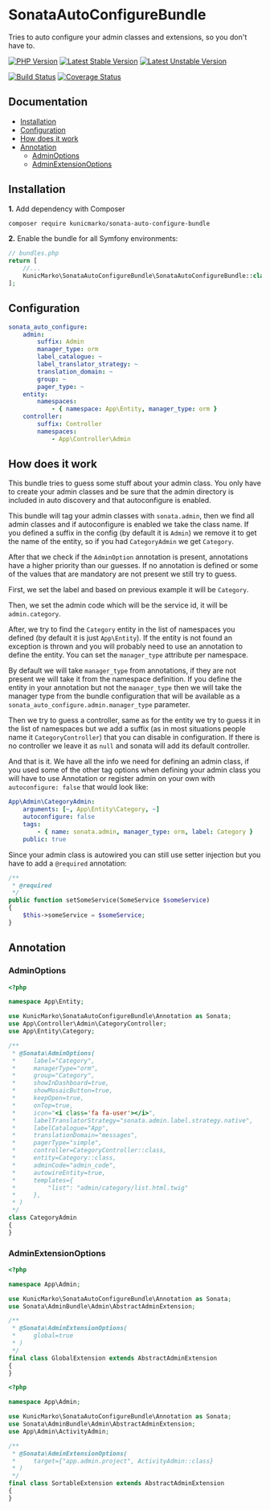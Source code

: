 SonataAutoConfigureBundle
=========================

Tries to auto configure your admin classes and extensions, so you don't have to.

[![PHP Version](https://img.shields.io/badge/php-%5E7.1-blue.svg)](https://img.shields.io/badge/php-%5E7.1-blue.svg)
[![Latest Stable Version](https://poser.pugx.org/kunicmarko/sonata-auto-configure-bundle/v/stable)](https://packagist.org/packages/kunicmarko/sonata-auto-configure-bundle)
[![Latest Unstable Version](https://poser.pugx.org/kunicmarko/sonata-auto-configure-bundle/v/unstable)](https://packagist.org/packages/kunicmarko/sonata-auto-configure-bundle)

[![Build Status](https://travis-ci.org/kunicmarko20/SonataAutoConfigureBundle.svg?branch=master)](https://travis-ci.org/kunicmarko20/SonataAutoConfigureBundle)
[![Coverage Status](https://coveralls.io/repos/github/kunicmarko20/SonataAutoConfigureBundle/badge.svg?branch=master)](https://coveralls.io/github/kunicmarko20/SonataAutoConfigureBundle?branch=master)

Documentation
-------------

* [Installation](#installation)
* [Configuration](#configuration)
* [How does it work](#how-does-it-work)
* [Annotation](#annotation)
    * [AdminOptions](#adminoptions)
    * [AdminExtensionOptions](#adminextensionoptions)

## Installation

**1.**  Add dependency with Composer

```bash
composer require kunicmarko/sonata-auto-configure-bundle
```

**2.** Enable the bundle for all Symfony environments:

```php
// bundles.php
return [
    //...
    KunicMarko\SonataAutoConfigureBundle\SonataAutoConfigureBundle::class => ['all' => true],
];
```

## Configuration

```yaml
sonata_auto_configure:
    admin:
        suffix: Admin
        manager_type: orm
        label_catalogue: ~
        label_translator_strategy: ~
        translation_domain: ~
        group: ~
        pager_type: ~
    entity:
        namespaces:
            - { namespace: App\Entity, manager_type: orm }
    controller:
        suffix: Controller
        namespaces:
            - App\Controller\Admin
```

## How does it work

This bundle tries to guess some stuff about your admin class. You only have to
create your admin classes and be sure that the admin directory is included in
auto discovery and that autoconfigure is enabled.

This bundle will tag your admin classes with `sonata.admin`, then we find all
admin classes and if autoconfigure is enabled we take the class name. If you
defined a suffix in the config (by default it is `Admin`) we remove it to get
the name of the entity, so if you had `CategoryAdmin` we get `Category`.

After that we check if the `AdminOption` annotation is present, annotations
have a higher priority than our guesses. If no annotation is defined or some of
the values that are mandatory are not present we still try to guess.

First, we set the label and based on previous example it will be `Category`.

Then, we set the admin code which will be the service id, it will be `admin.category`.

After, we try to find the `Category` entity in the list of namespaces you
defined (by default it is just `App\Entity`). If the entity is not found an
exception is thrown and you will probably need to use an annotation to define
the entity. You can set the `manager_type` attribute per namespace.

By default we will take `manager_type` from annotations, if they are not
present we will take it from the namespace definition. If you define the entity
in your annotation but not the `manager_type` then we will take the manager
type from the bundle configuration that will be available as a
`sonata_auto_configure.admin.manager_type` parameter.

Then we try to guess a controller, same as for the entity we try to guess it in
the list of namespaces but we add a suffix (as in most situations people name
it `CategoryController`) that you can disable in configuration. If there is no
controller we leave it as `null` and sonata will add its default controller.

And that is it. We have all the info we need for defining an admin class, if
you used some of the other tag options when defining your admin class you will
have to use Annotation or register admin on your own with `autoconfigure:
false` that would look like:

```yaml
App\Admin\CategoryAdmin:
    arguments: [~, App\Entity\Category, ~]
    autoconfigure: false
    tags:
        - { name: sonata.admin, manager_type: orm, label: Category }
    public: true
```

Since your admin class is autowired you can still use setter injection but you have to add a `@required` annotation:

```php
/**
 * @required
 */
public function setSomeService(SomeService $someService)
{
    $this->someService = $someService;
}
```

## Annotation

### AdminOptions

```php
<?php

namespace App\Entity;

use KunicMarko\SonataAutoConfigureBundle\Annotation as Sonata;
use App\Controller\Admin\CategoryController;
use App\Entity\Category;

/**
 * @Sonata\AdminOptions(
 *     label="Category",
 *     managerType="orm",
 *     group="Category",
 *     showInDashboard=true,
 *     showMosaicButton=true,
 *     keepOpen=true,
 *     onTop=true,
 *     icon="<i class='fa fa-user'></i>",
 *     labelTranslatorStrategy="sonata.admin.label.strategy.native",
 *     labelCatalogue="App",
 *     translationDomain="messages",
 *     pagerType="simple",
 *     controller=CategoryController::class,
 *     entity=Category::class,
 *     adminCode="admin_code",
 *     autowireEntity=true,
 *     templates={
 *         "list": "admin/category/list.html.twig"
 *     },
 * )
 */
class CategoryAdmin
{
}
```

### AdminExtensionOptions

```php
<?php

namespace App\Admin;

use KunicMarko\SonataAutoConfigureBundle\Annotation as Sonata;
use Sonata\AdminBundle\Admin\AbstractAdminExtension;

/**
 * @Sonata\AdminExtensionOptions(
 *     global=true
 * )
 */
final class GlobalExtension extends AbstractAdminExtension
{
}
```

```php
<?php

namespace App\Admin;

use KunicMarko\SonataAutoConfigureBundle\Annotation as Sonata;
use Sonata\AdminBundle\Admin\AbstractAdminExtension;
use App\Admin\ActivityAdmin;

/**
 * @Sonata\AdminExtensionOptions(
 *     target={"app.admin.project", ActivityAdmin::class}
 * )
 */
final class SortableExtension extends AbstractAdminExtension
{
}
```
